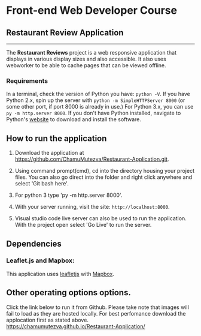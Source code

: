 # Front-end Web Developer Course
## Restaurant Review Application
---

The  **Restaurant Reviews** project is a web responsive application that displays in various display sizes and also accessible. It also uses webworker to be able to cache pages that can be viewed offline. 

### Requirements

In a terminal, check the version of Python you have: `python -V`. If you have Python 2.x, spin up the server with `python -m SimpleHTTPServer 8000` (or some other port, if port 8000 is already in use.) For Python 3.x, you can use `py -m http.server 8000`. If you don't have Python installed, navigate to Python's [website](https://www.python.org/) to download and install the software.

## How to run the application

1. Download the application at https://github.com/ChamuMutezva/Restaurant-Application.git.
2. Using command prompt(cmd), cd into the directory housing your project files. You can also go direct into the folder and right click anywhere and select 'Git bash here'.
3. For python 3 type 'py -m http.server 8000'.

4. With your server running, visit the site: `http://localhost:8000`.
5. Visual studio code live server can also be used to run the application. With the project open select 'Go Live' to run the server.

## Dependencies
### Leaflet.js and Mapbox:

This application uses [leafletjs](https://leafletjs.com/) with [Mapbox](https://www.mapbox.com/).

## Other operating options options.
Click the link below to run it from Github. Please take note that images will fail to load as they are hosted locally. For best perfomance download the applocation first as stated above.
https://chamumutezva.github.io/Restaurant-Application/
